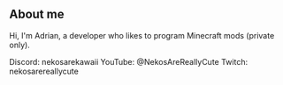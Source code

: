## About me 
Hi, I'm Adrian, a developer who likes to program Minecraft mods (private only).

Discord: nekosarekawaii
YouTube: @NekosAreReallyCute
Twitch: nekosarereallycute
